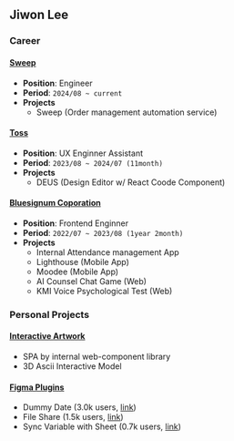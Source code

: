 ## Jiwon Lee

### Career
#### [Sweep](https://www.sweepingoms.com/)
- **Position**: Engineer
- **Period**: `2024/08 ~ current`
- **Projects**
  - Sweep (Order management automation service)

#### [Toss](https://toss.im/)
- **Position**: UX Enginner Assistant
- **Period**: `2023/08 ~ 2024/07 (11month)`
- **Projects**
  - DEUS (Design Editor w/ React Coode Component)

#### [Bluesignum Coporation](https://bluesignum2023.career.greetinghr.com/)
- **Position**: Frontend Enginner
- **Period**: `2022/07 ~ 2023/08 (1year 2month)`
- **Projects**
  - Internal Attendance management App
  - Lighthouse (Mobile App)
  - Moodee (Mobile App)
  - AI Counsel Chat Game (Web)
  - KMI Voice Psychological Test (Web)

### Personal Projects
#### [Interactive Artwork](https://interactive-artwork.vercel.app/)
- SPA by internal web-component library
- 3D Ascii Interactive Model

#### [Figma Plugins](https://www.figma.com/@jiiwon)
- Dummy Date (3.0k users, [link](https://www.figma.com/community/plugin/1329456254452207875/dummy-date))
- File Share (1.5k users, [link](https://www.figma.com/community/widget/1343276857415140668/file-share))
- Sync Variable with Sheet (0.7k users, [link](https://www.figma.com/community/plugin/1260648603325490772/sync-variable-with-sheet))
